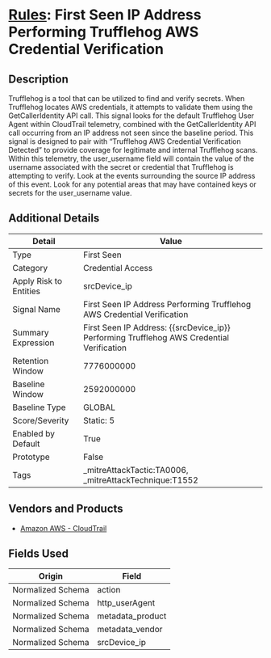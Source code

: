 # [Rules](README.md): First Seen IP Address Performing Trufflehog AWS Credential Verification

## Description
Trufflehog is a tool that can be utilized to find and verify secrets. When Trufflehog locates AWS credentials, it attempts to validate them using the GetCallerIdentity API call. This signal looks for the default Trufflehog User Agent within CloudTrail telemetry, combined with the GetCallerIdentity API call occurring from an IP address not seen since the baseline period. This signal is designed to pair with “Trufflehog AWS Credential Verification Detected” to provide coverage for legitimate and internal Trufflehog scans. Within this telemetry, the user_username field will contain the value of the username associated with the secret or credential that Trufflehog is attempting to verify. Look at the events surrounding the source IP address of this event. Look for any potential areas that may have contained keys or secrets for the user_username value.

## Additional Details
|Detail|Value|
|----|----|
|Type|First Seen|
|Category|Credential Access|
|Apply Risk to Entities|srcDevice_ip|
|Signal Name|First Seen IP Address Performing Trufflehog AWS Credential Verification|
|Summary Expression|First Seen IP Address: {{srcDevice_ip}}  Performing Trufflehog AWS Credential Verification|
|Retention Window|7776000000|
|Baseline Window|2592000000|
|Baseline Type|GLOBAL|
|Score/Severity|Static: 5|
|Enabled by Default|True|
|Prototype|False|
|Tags|_mitreAttackTactic:TA0006, _mitreAttackTechnique:T1552|
## Vendors and Products
- [Amazon AWS - CloudTrail](../products/033624b0-218e-4dcb-b93f-0f1fb1806c56.md)


## Fields Used

|Origin|Field|
|----|----|
|Normalized Schema|action|
|Normalized Schema|http_userAgent|
|Normalized Schema|metadata_product|
|Normalized Schema|metadata_vendor|
|Normalized Schema|srcDevice_ip|


